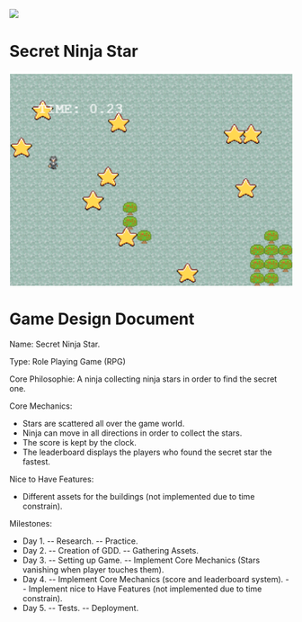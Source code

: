 ![](https://img.shields.io/badge/Microverse-blueviolet)

# Secret Ninja Star

![screenshot](./Screenshot.png)

# Game Design Document

Name: Secret Ninja Star.

Type: Role Playing Game (RPG)

Core Philosophie: A ninja collecting ninja stars in order to find the secret one.


Core Mechanics:

- Stars are scattered all over the game world.
- Ninja can move in all directions in order to collect the stars.
- The score is kept by the clock.
- The leaderboard displays the players who found the secret star the fastest.


Nice to Have Features:

- Different assets for the buildings (not implemented due to time constrain).

Milestones:

- Day 1.
 -- Research.
 -- Practice.
- Day 2.
 -- Creation of GDD.
 -- Gathering Assets.
- Day 3.
 -- Setting up Game.
 -- Implement Core Mechanics (Stars vanishing when player touches them).
- Day 4.
 -- Implement Core Mechanics (score and leaderboard system).
 -- Implement nice to Have Features (not implemented due to time constrain).
- Day 5.
 -- Tests.
 -- Deployment.

